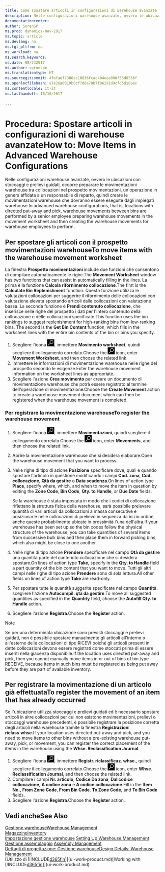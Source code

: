 ```yaml
---
title: Come spostare articoli in configurazioni di warehouse avanzate
description: Nelle configurazioni warehouse avanzate, ovvero le ubicazioni con stoccaggi e prelievi guidati, occorre preparare le movimentazioni warehouse tra collocazioni nel prospetto movimentazioni, un'operazione in genera affidata a un responsabile di reparto, quindi creare le movimentazioni warehouse che dovranno essere eseguite dagli impiegati warehouse.
documentationcenter: 
author: SorenGP
ms.prod: dynamics-nav-2017
ms.topic: article
ms.devlang: na
ms.tgt_pltfrm: na
ms.workload: na
ms.search.keywords: 
ms.date: 08/232017
ms.author: sgroespe
ms.translationtype: HT
ms.sourcegitcommit: 4fefaef7380ac10836fcac404eea006f55d8556f
ms.openlocfilehash: a7e26a8910b0cf7d8a78b7f86291d9cfd5d18bec
ms.contentlocale: it-it
ms.lasthandoff: 10/16/2017

---
```

# <a name="how-to-move-items-in-advanced-warehouse-configurations"></a><span data-ttu-id="49dd4-103">Procedura: Spostare articoli in configurazioni di warehouse avanzate</span><span class="sxs-lookup"><span data-stu-id="49dd4-103">How to: Move Items in Advanced Warehouse Configurations</span></span>
<span data-ttu-id="49dd4-104">Nelle configurazioni warehouse avanzate, ovvero le ubicazioni con stoccaggi e prelievi guidati, occorre preparare le movimentazioni warehouse tra collocazioni nel prospetto movimentazioni, un'operazione in genera affidata a un responsabile di reparto, quindi creare le movimentazioni warehouse che dovranno essere eseguite dagli impiegati warehouse.</span><span class="sxs-lookup"><span data-stu-id="49dd4-104">In advanced warehouse configurations, that is, locations with directed put-away and pick, warehouse movements between bins are performed by a senior employee preparing warehouse movements in the movement worksheet and then creating the warehouse movements for warehouse employees to perform.</span></span>  

## <a name="to-move-items-with-the-warehouse-movement-worksheet"></a><span data-ttu-id="49dd4-105">Per spostare gli articoli con il prospetto movimentazioni warehouse</span><span class="sxs-lookup"><span data-stu-id="49dd4-105">To move items with the warehouse movement worksheet</span></span>
<span data-ttu-id="49dd4-106">La finestra **Prospetto movimentazioni** include due funzioni che consentono di compilare automaticamente le righe.</span><span class="sxs-lookup"><span data-stu-id="49dd4-106">The **Movement Worksheet** window has two functions that can assist in automatically filling in the lines.</span></span> <span data-ttu-id="49dd4-107">La prima è la funzione **Calcola rifornimento collocazione**.</span><span class="sxs-lookup"><span data-stu-id="49dd4-107">The first is the **Calculate Bin Replenishment** function.</span></span> <span data-ttu-id="49dd4-108">Questa funzione utilizza le valutazioni collocazioni per suggerire il rifornimento delle collocazioni con valutazione elevata spostando articoli dalle collocazioni con valutazione bassa. La seconda funzione è **Prendi contenuto collocazione**, che inserisce nelle righe del prospetto i dati per l'intero contenuto della collocazione o delle collocazioni specificate.</span><span class="sxs-lookup"><span data-stu-id="49dd4-108">This function uses the bin rankings to suggest replenishment for high-ranking bins from low-ranking bins. The second is the **Get Bin Content** function, which fills in the worksheet lines with the entire bin contents of the bin or bins you specify.</span></span>

1.  <span data-ttu-id="49dd4-109">Scegliere l'icona ![Cerca pagina o report](media/ui-search/search_small.png "Cerca pagina o report"), immettere **Movimento worksheet**, quindi scegliere il collegamento correlato.</span><span class="sxs-lookup"><span data-stu-id="49dd4-109">Choose the ![Search for Page or Report](media/ui-search/search_small.png "Search for Page or Report icon") icon, enter **Movement Worksheet**, and then choose the related link.</span></span>  
2.  <span data-ttu-id="49dd4-110">Immettere le informazioni di movimentazione warehouse nelle righe del prospetto secondo le esigenze.</span><span class="sxs-lookup"><span data-stu-id="49dd4-110">Enter the warehouse movement information on the worksheet lines as appropriate.</span></span>  
3. <span data-ttu-id="49dd4-111">Scegliere l'azione **Crea movimento** per creare un documento di movimentazione warehouse che potrà essere registrato al termine dell'operazione di movimentazione.</span><span class="sxs-lookup"><span data-stu-id="49dd4-111">Choose the **Create Movement** action to create a warehouse movement document which can then be registered when the warehouse movement is completed.</span></span>  

### <a name="to-register-the-warehouse-movement"></a><span data-ttu-id="49dd4-112">Per registrare la movimentazione warehouse</span><span class="sxs-lookup"><span data-stu-id="49dd4-112">To register the warehouse movement</span></span>  
1.  <span data-ttu-id="49dd4-113">Scegliere l'icona ![Cerca pagina o report](media/ui-search/search_small.png "Cerca pagina o report"), immettere **Movimentazioni**, quindi scegliere il collegamento correlato.</span><span class="sxs-lookup"><span data-stu-id="49dd4-113">Choose the ![Search for Page or Report](media/ui-search/search_small.png "Search for Page or Report icon") icon, enter **Movements**, and then choose the related link.</span></span>  
2.  <span data-ttu-id="49dd4-114">Aprire la movimentazione warehouse che si desidera elaborare.</span><span class="sxs-lookup"><span data-stu-id="49dd4-114">Open the warehouse movement that you want to process.</span></span>  
3.  <span data-ttu-id="49dd4-115">Nelle righe di tipo di azione **Posizione** specificare dove, quali e quando spostare l'articolo in questione modificando i campi **Cod. zona**, **Cod. collocazione**, **Qtà da gestire** o **Data scadenza**.</span><span class="sxs-lookup"><span data-stu-id="49dd4-115">On lines of action type **Place**, specify where, which, and when to move the item in question by editing the **Zone Code**, **Bin Code**, **Qty. to Handle**, or **Due Date** fields.</span></span>  

    <span data-ttu-id="49dd4-116">Se la warehouse è stata impostata in modo che i codici di collocazione riflettano la struttura fisica della warehouse, sarà possibile prelevare quantità di vari articoli da collocazioni a massa consecutive e posizionarle nelle collocazioni di prelievo in sequenza da inizio ordine, anche queste probabilmente ubicate in prossimità l'una dell'altra.</span><span class="sxs-lookup"><span data-stu-id="49dd4-116">If your warehouse has been set up so the bin codes follow the physical structure of the warehouse, you can take quantities of several items from successive bulk bins and then place them in forward picking bins, which also might be close to one another.</span></span>  
4.  <span data-ttu-id="49dd4-117">Nelle righe di tipo azione **Prendere** specificare nel campo **Qtà da gestire** una quantità parte del contenuto collocazione che si desidera spostare.</span><span class="sxs-lookup"><span data-stu-id="49dd4-117">On lines of action type **Take**, specify in the **Qty. to Handle** field a part quantity of the bin content that you want to move.</span></span> <span data-ttu-id="49dd4-118">Tutti gli altri campi nelle righe di tipo azione **Prendere** sono di sola lettura.</span><span class="sxs-lookup"><span data-stu-id="49dd4-118">All other fields on lines of action type **Take** are read-only.</span></span>  
5.  <span data-ttu-id="49dd4-119">Per spostare tutte le quantità suggerite specificate nel campo **Quantità**, scegliere l'azione **Autocompil. qtà da gestire**.</span><span class="sxs-lookup"><span data-stu-id="49dd4-119">To move all suggested quantities as specified in the **Quantity** field, choose the **Autofill Qty. to Handle** action.</span></span>  
6. <span data-ttu-id="49dd4-120">Scegliere l'azione **Registra**.</span><span class="sxs-lookup"><span data-stu-id="49dd4-120">Choose the **Register** action.</span></span>  

> [!NOTE]  
>  <span data-ttu-id="49dd4-121">Se per una determinata ubicazione sono previsti stoccaggi e prelievi guidati, non è possibile spostare manualmente gli articoli all'interno o all'esterno delle collocazioni di tipo RICEVI poiché gli articoli presenti in dette collocazioni devono essere registrati come stoccati prima di essere inseriti nella giacenza disponibile.</span><span class="sxs-lookup"><span data-stu-id="49dd4-121">If the location uses directed put-away and pick, then you cannot manually move items in or out of bins of bin type RECEIVE, because items in such bins must be registered as being put away before they are part of available inventory.</span></span>

## <a name="to-register-the-movement-of-an-item-that-has-already-occurred"></a><span data-ttu-id="49dd4-122">Per registrare la movimentazione di un articolo già effettuata</span><span class="sxs-lookup"><span data-stu-id="49dd4-122">To register the movement of an item that has already occurred</span></span>  
<span data-ttu-id="49dd4-123">Se l'ubicazione utilizza stoccaggi e prelievi guidati ed è necessario spostare articoli in altre collocazioni per cui non esistono movimentazioni, prelievi o stoccaggi warehouse precedenti, è possibile registrare la posizione corretta degli articoli nella warehouse tramite la finestra **Registrazioni riclass.whse.**</span><span class="sxs-lookup"><span data-stu-id="49dd4-123">If your location uses directed put-away and pick, and you need to move items to other bins without a pre-existing warehouse put-away, pick, or movement, you can register the correct placement of the items in the warehouse using the **Whse. Reclassification Journal**.</span></span>

1.  <span data-ttu-id="49dd4-124">Scegliere l'icona ![Cerca pagina o report](media/ui-search/search_small.png "Cerca pagina o report"), immettere **Registr. riclassificaz. whse.**, quindi scegliere il collegamento correlato.</span><span class="sxs-lookup"><span data-stu-id="49dd4-124">Choose the ![Search for Page or Report](media/ui-search/search_small.png "Search for Page or Report icon") icon, enter **Whse. Reclassification Journal**, and then choose the related link.</span></span>  
2.  <span data-ttu-id="49dd4-125">Compilare i campi **Nr. articolo**, **Codice Da zona**, **Dal codice collocazione**, **A codice zona** e **A codice collocazione**.</span><span class="sxs-lookup"><span data-stu-id="49dd4-125">Fill in the **Item No.**, **From Zone Code**, **From Bin Code**, **To Zone Code**, and **To Bin Code** fields.</span></span>  
3.  <span data-ttu-id="49dd4-126">Scegliere l'azione **Registra**.</span><span class="sxs-lookup"><span data-stu-id="49dd4-126">Choose the **Register** action.</span></span>  

## <a name="see-also"></a><span data-ttu-id="49dd4-127">Vedi anche</span><span class="sxs-lookup"><span data-stu-id="49dd4-127">See Also</span></span>  
[<span data-ttu-id="49dd4-128">Gestione warehouse</span><span class="sxs-lookup"><span data-stu-id="49dd4-128">Warehouse Management</span></span>](warehouse-manage-warehouse.md)  
[<span data-ttu-id="49dd4-129">Magazzino</span><span class="sxs-lookup"><span data-stu-id="49dd4-129">Inventory</span></span>](inventory-manage-inventory.md)  
<span data-ttu-id="49dd4-130">[Impostazione gestione warehouse](warehouse-setup-warehouse.md)   </span><span class="sxs-lookup"><span data-stu-id="49dd4-130">[Setting Up Warehouse Management](warehouse-setup-warehouse.md)   </span></span>  
<span data-ttu-id="49dd4-131">[Gestione assemblaggio](assembly-assemble-items.md)  </span><span class="sxs-lookup"><span data-stu-id="49dd4-131">[Assembly Management](assembly-assemble-items.md)  </span></span>  
[<span data-ttu-id="49dd4-132">Dettagli di progettazione: Gestione warehouse</span><span class="sxs-lookup"><span data-stu-id="49dd4-132">Design Details: Warehouse Management</span></span>](design-details-warehouse-management.md)  
<span data-ttu-id="49dd4-133">[Utilizzo di [!INCLUDE[d365fin](includes/d365fin_md.md)]](ui-work-product.md)</span><span class="sxs-lookup"><span data-stu-id="49dd4-133">[Working with [!INCLUDE[d365fin](includes/d365fin_md.md)]](ui-work-product.md)</span></span>

